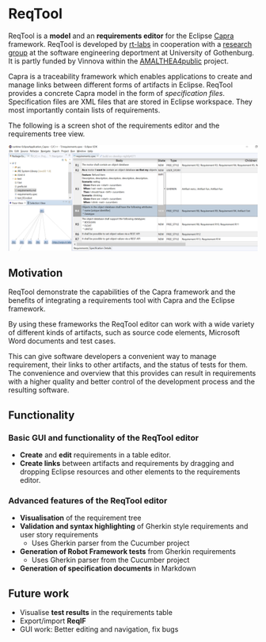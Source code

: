 # ReqTool

ReqTool is a **model** and an **requirements editor** for the Eclipse [Capra][capra_home] framework. ReqTool is developed by [rt-labs][rt_home] in cooperation with a [research group][capra_gu] at the software engineering deportment at University of Gothenburg. It is partly funded by Vinnova within the [AMALTHEA4public][vinnova] project.

Capra is a traceability framework which enables applications to create and manage links between different forms of artifacts in Eclipse. ReqTool provides a concrete Capra model in the form of *specification files*. Specification files are XML files that are stored in Eclipse workspace. They most importantly contain lists of requirements.

The following is a screen shot of the requirements editor and the requirements tree view.

![Requirements table screenshot][req_table_img] 

## Motivation

ReqTool demonstrate the capabilities of the Capra framework and the benefits of integrating a requirements tool with Capra and the Eclipse framework.

By using these frameworks the ReqTool editor can work with a wide variety of different kinds of artifacts, such as source code elements, Microsoft Word documents and test cases.

This can give software developers a convenient way to manage requirement, their links to other artifacts, and the status of tests for them. The convenience and overview that this provides can result in requirements with a higher quality and better control of the development process and the resulting software.

## Functionality

### Basic GUI and functionality of the ReqTool editor

- **Create** and **edit** requirements in a table editor.
- **Create links** between artifacts and requirements by dragging and dropping Eclipse resources and other elements to the requirements editor. 
    
### Advanced features of the ReqTool editor

- **Visualisation** of the requirement tree
- **Validation and syntax highlighting** of Gherkin style requirements and user story requirements
    - Uses Gherkin parser from the Cucumber project
- **Generation of Robot Framework tests** from Gherkin requirements
    - Uses Gherkin parser from the Cucumber project
- **Generation of specification documents** in Markdown

## Future work

- Visualise **test results** in the requirements table
- Export/import **ReqIF**
- GUI work: Better editing and navigation, fix bugs

[req_table_img]: com.rtlabs.reqtool.documentation/Requirement_table_screenshot.png
[capra_home]: https://projects.eclipse.org/projects/modeling.capra
[rt_home]: http://rt-labs.com
[capra_gu]: http://medarbetarportalen.gu.se/staff/f--publikationskort/?publicationId=249696
[vinnova]: https://www.vinnova.se/p/amalthea4public/
